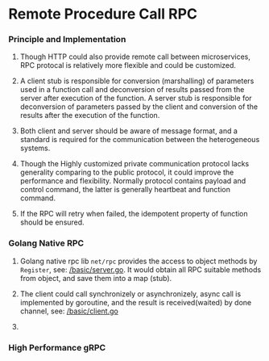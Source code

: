 # Remote Procedure Call RPC

### Principle and Implementation

1. Though HTTP could also provide remote call between microservices, RPC protocal is relatively more flexible and could be customized.

2. A client stub is responsible for conversion (marshalling) of parameters used in a function call and deconversion of results passed from the server after execution of the function. A server stub is responsible for deconversion of parameters passed by the client and conversion of the results after the execution of the function.

3. Both client and server should be aware of message format, and a standard is required for the communication between the heterogeneous systems.

4. Though the Highly customized private communication protocol lacks generality comparing to the public protocol, it could improve the performance and flexibility. Normally protocol contains payload and control command, the latter is generally heartbeat and function command.

5. If the RPC will retry when failed, the idempotent property of function should be ensured.

### Golang Native RPC

1. Golang native rpc lib `net/rpc` provides the access to object methods by `Register`, see: [/basic/server.go](https://github.com/HoffmanZheng/Golang-Demo/tree/master/Go_Microservice_in_Action/chapter_7_remote_precedure_call/basic/server.go). It would obtain all RPC suitable methods from object, and save them into a map (stub).

2. The client could call synchronizely or asynchronizely, async call is implemented by goroutine, and the result is received(waited) by done channel, see: [/basic/client.go](https://github.com/HoffmanZheng/Golang-Demo/tree/master/Go_Microservice_in_Action/chapter_7_remote_precedure_call/basic/client.go)

3. 

### High Performance gRPC